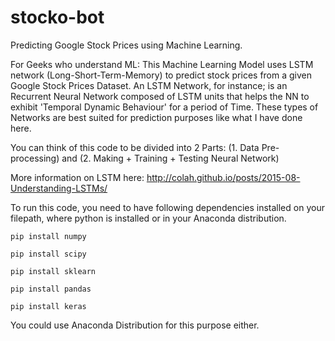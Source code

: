 # stocko-bot
Predicting Google Stock Prices using Machine Learning.

For Geeks who understand ML:
This Machine Learning Model uses LSTM network (Long-Short-Term-Memory) to predict stock prices from a given Google Stock Prices Dataset. An LSTM Network, for instance; is an Recurrent Neural Network composed of LSTM units that helps the NN to exhibit 'Temporal Dynamic Behaviour' for a period of Time.
These types of Networks are best suited for prediction purposes like what I have done here.

You can think of this code to be divided into 2 Parts: (1. Data Pre-processing) and (2. Making + Training + Testing Neural Network)

More information on LSTM here: http://colah.github.io/posts/2015-08-Understanding-LSTMs/

To run this code, you need to have following dependencies installed on your filepath, where python is installed or in your Anaconda distribution.

```
pip install numpy
```
```
pip install scipy
```
```
pip install sklearn
```
```
pip install pandas
```
```
pip install keras
```

You could use Anaconda Distribution for this purpose either.


